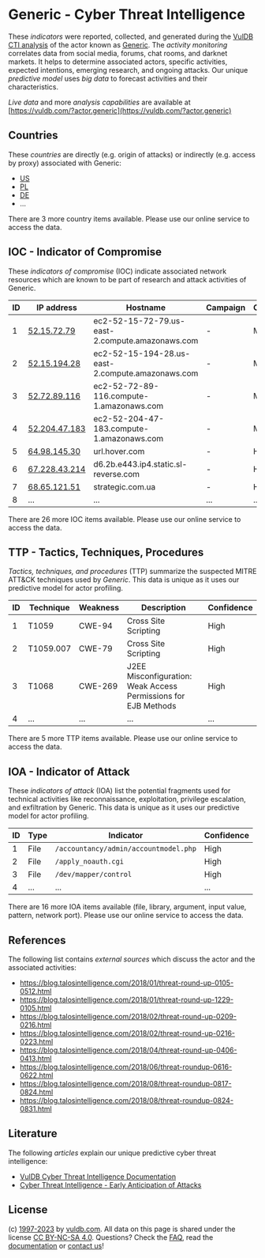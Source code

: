 # Generic - Cyber Threat Intelligence

These _indicators_ were reported, collected, and generated during the [VulDB CTI analysis](https://vuldb.com/?kb.cti) of the actor known as [Generic](https://vuldb.com/?actor.generic). The _activity monitoring_ correlates data from social media, forums, chat rooms, and darknet markets. It helps to determine associated actors, specific activities, expected intentions, emerging research, and ongoing attacks. Our unique _predictive model_ uses _big data_ to forecast activities and their characteristics.

_Live data_ and more _analysis capabilities_ are available at [https://vuldb.com/?actor.generic](https://vuldb.com/?actor.generic)

## Countries

These _countries_ are directly (e.g. origin of attacks) or indirectly (e.g. access by proxy) associated with Generic:

* [US](https://vuldb.com/?country.us)
* [PL](https://vuldb.com/?country.pl)
* [DE](https://vuldb.com/?country.de)
* ...

There are 3 more country items available. Please use our online service to access the data.

## IOC - Indicator of Compromise

These _indicators of compromise_ (IOC) indicate associated network resources which are known to be part of research and attack activities of Generic.

ID | IP address | Hostname | Campaign | Confidence
-- | ---------- | -------- | -------- | ----------
1 | [52.15.72.79](https://vuldb.com/?ip.52.15.72.79) | ec2-52-15-72-79.us-east-2.compute.amazonaws.com | - | Medium
2 | [52.15.194.28](https://vuldb.com/?ip.52.15.194.28) | ec2-52-15-194-28.us-east-2.compute.amazonaws.com | - | Medium
3 | [52.72.89.116](https://vuldb.com/?ip.52.72.89.116) | ec2-52-72-89-116.compute-1.amazonaws.com | - | Medium
4 | [52.204.47.183](https://vuldb.com/?ip.52.204.47.183) | ec2-52-204-47-183.compute-1.amazonaws.com | - | Medium
5 | [64.98.145.30](https://vuldb.com/?ip.64.98.145.30) | url.hover.com | - | High
6 | [67.228.43.214](https://vuldb.com/?ip.67.228.43.214) | d6.2b.e443.ip4.static.sl-reverse.com | - | High
7 | [68.65.121.51](https://vuldb.com/?ip.68.65.121.51) | strategic.com.ua | - | High
8 | ... | ... | ... | ...

There are 26 more IOC items available. Please use our online service to access the data.

## TTP - Tactics, Techniques, Procedures

_Tactics, techniques, and procedures_ (TTP) summarize the suspected MITRE ATT&CK techniques used by _Generic_. This data is unique as it uses our predictive model for actor profiling.

ID | Technique | Weakness | Description | Confidence
-- | --------- | -------- | ----------- | ----------
1 | T1059 | CWE-94 | Cross Site Scripting | High
2 | T1059.007 | CWE-79 | Cross Site Scripting | High
3 | T1068 | CWE-269 | J2EE Misconfiguration: Weak Access Permissions for EJB Methods | High
4 | ... | ... | ... | ...

There are 5 more TTP items available. Please use our online service to access the data.

## IOA - Indicator of Attack

These _indicators of attack_ (IOA) list the potential fragments used for technical activities like reconnaissance, exploitation, privilege escalation, and exfiltration by Generic. This data is unique as it uses our predictive model for actor profiling.

ID | Type | Indicator | Confidence
-- | ---- | --------- | ----------
1 | File | `/accountancy/admin/accountmodel.php` | High
2 | File | `/apply_noauth.cgi` | High
3 | File | `/dev/mapper/control` | High
4 | ... | ... | ...

There are 16 more IOA items available (file, library, argument, input value, pattern, network port). Please use our online service to access the data.

## References

The following list contains _external sources_ which discuss the actor and the associated activities:

* https://blog.talosintelligence.com/2018/01/threat-round-up-0105-0512.html
* https://blog.talosintelligence.com/2018/01/threat-round-up-1229-0105.html
* https://blog.talosintelligence.com/2018/02/threat-round-up-0209-0216.html
* https://blog.talosintelligence.com/2018/02/threat-round-up-0216-0223.html
* https://blog.talosintelligence.com/2018/04/threat-round-up-0406-0413.html
* https://blog.talosintelligence.com/2018/06/threat-roundup-0616-0622.html
* https://blog.talosintelligence.com/2018/08/threat-roundup-0817-0824.html
* https://blog.talosintelligence.com/2018/08/threat-roundup-0824-0831.html

## Literature

The following _articles_ explain our unique predictive cyber threat intelligence:

* [VulDB Cyber Threat Intelligence Documentation](https://vuldb.com/?kb.cti)
* [Cyber Threat Intelligence - Early Anticipation of Attacks](https://www.scip.ch/en/?labs.20201022)

## License

(c) [1997-2023](https://vuldb.com/?kb.changelog) by [vuldb.com](https://vuldb.com/?kb.about). All data on this page is shared under the license [CC BY-NC-SA 4.0](https://creativecommons.org/licenses/by-nc-sa/4.0/). Questions? Check the [FAQ](https://vuldb.com/?kb.faq), read the [documentation](https://vuldb.com/?kb) or [contact us](https://vuldb.com/?contact)!

